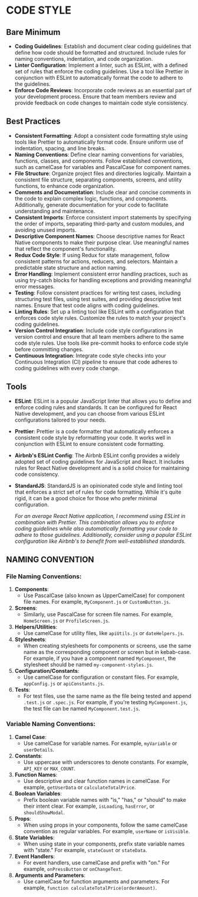 # CODE STYLE

## Bare Minimum
- **Coding Guidelines**: Establish and document clear coding guidelines that define how code should be formatted and structured. Include rules for naming conventions, indentation, and code organization.
- **Linter Configuration**: Implement a linter, such as ESLint, with a defined set of rules that enforce the coding guidelines. Use a tool like Prettier in conjunction with ESLint to automatically format the code to adhere to the guidelines.
- **Enforce Code Reviews**: Incorporate code reviews as an essential part of your development process. Ensure that team members review and provide feedback on code changes to maintain code style consistency.

## Best Practices
- **Consistent Formatting**: Adopt a consistent code formatting style using tools like Prettier to automatically format code. Ensure uniform use of indentation, spacing, and line breaks.
- **Naming Conventions**: Define clear naming conventions for variables, functions, classes, and components. Follow established conventions, such as camelCase for variables and PascalCase for component names.
- **File Structure**: Organize project files and directories logically. Maintain a consistent file structure, separating components, screens, and utility functions, to enhance code organization.
- **Comments and Documentation**: Include clear and concise comments in the code to explain complex logic, functions, and components. Additionally, generate documentation for your code to facilitate understanding and maintenance.
- **Consistent Imports**: Enforce consistent import statements by specifying the order of imports, separating third-party and custom modules, and avoiding unused imports.
- **Descriptive Component Names**: Choose descriptive names for React Native components to make their purpose clear. Use meaningful names that reflect the component's functionality.
- **Redux Code Style**: If using Redux for state management, follow consistent patterns for actions, reducers, and selectors. Maintain a predictable state structure and action naming.
- **Error Handling**: Implement consistent error handling practices, such as using try-catch blocks for handling exceptions and providing meaningful error messages.
- **Testing**: Follow consistent practices for writing test cases, including structuring test files, using test suites, and providing descriptive test names. Ensure that test code aligns with coding guidelines.
- **Linting Rules**: Set up a linting tool like ESLint with a configuration that enforces code style rules. Customize the rules to match your project's coding guidelines.
- **Version Control Integration**: Include code style configurations in version control and ensure that all team members adhere to the same code style rules. Use tools like pre-commit hooks to enforce code style before committing changes.
- **Continuous Integration**: Integrate code style checks into your Continuous Integration (CI) pipeline to ensure that code adheres to coding guidelines with every code change.

## Tools
- **ESLint**: ESLint is a popular JavaScript linter that allows you to define and enforce coding rules and standards. It can be configured for React Native development, and you can choose from various ESLint configurations tailored to your needs.
- **Prettier**: Prettier is a code formatter that automatically enforces a consistent code style by reformatting your code. It works well in conjunction with ESLint to ensure consistent code formatting.
- **Airbnb's ESLint Config**: The Airbnb ESLint config provides a widely adopted set of coding guidelines for JavaScript and React. It includes rules for React Native development and is a solid choice for maintaining code consistency.
- **StandardJS**: StandardJS is an opinionated code style and linting tool that enforces a strict set of rules for code formatting. While it's quite rigid, it can be a good choice for those who prefer minimal configuration. 

	*For an average React Native application, I recommend using ESLint in combination with Prettier. This combination allows you to enforce coding guidelines while also automatically formatting your code to adhere to those guidelines. Additionally, consider using a popular ESLint configuration like Airbnb's to benefit from well-established standards.*

## NAMING CONVENTION
### File Naming Conventions:
1. **Components**:
	- Use PascalCase (also known as UpperCamelCase) for component file names. For example, `MyComponent.js` or `CustomButton.js`.
1. **Screens**:
    - Similarly, use PascalCase for screen file names. For example, `HomeScreen.js` or `ProfileScreen.js`.
3. **Helpers/Utilities**:
    - Use camelCase for utility files, like `apiUtils.js` or `dateHelpers.js`.
4. **Stylesheets**:
    - When creating stylesheets for components or screens, use the same name as the corresponding component or screen but in kebab-case. For example, if you have a component named `MyComponent`, the stylesheet should be named `my-component-styles.js`.
5. **Configuration/Constants**:
    - Use camelCase for configuration or constant files. For example, `appConfig.js` or `apiConstants.js`.
6. **Tests**:
    - For test files, use the same name as the file being tested and append `.test.js` or `.spec.js`. For example, if you're testing `MyComponent.js`, the test file can be named `MyComponent.test.js`.

### Variable Naming Conventions:
1. **Camel Case**:
    - Use camelCase for variable names. For example, `myVariable` or `userDetails`.
2. **Constants**:
    - Use uppercase with underscores to denote constants. For example, `API_KEY` or `MAX_COUNT`.
3. **Function Names**:
    - Use descriptive and clear function names in camelCase. For example, `getUserData` or `calculateTotalPrice`.
4. **Boolean Variables**:
    - Prefix boolean variable names with "is," "has," or "should" to make their intent clear. For example, `isLoading`, `hasError`, or `shouldShowModal`.
5. **Props**:
    - When using props in your components, follow the same camelCase convention as regular variables. For example, `userName` or `isVisible`.
6. **State Variables**:
    - When using state in your components, prefix state variable names with "state." For example, `stateCount` or `stateData`.
7. **Event Handlers**:
    - For event handlers, use camelCase and prefix with "on." For example, `onPressButton` or `onChangeText`.
8. **Arguments and Parameters**:
    - Use camelCase for function arguments and parameters. For example, `function calculateTotalPrice(orderAmount)`.